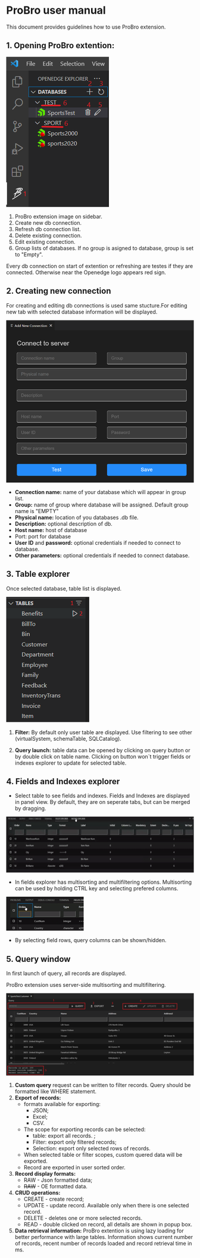 # **ProBro user manual** 
This document provides guidelines how to use ProBro extension.


## **1. Opening ProBro extention:**
![Db Connection](resources/images/DbConnection.png)

 1. ProBro extension image on sidebar.
 2. Create new db connection. 
 3. Refresh db connection list.
 4. Delete existing connection.
 5. Edit existing connection.
 6. Group lists of databases. If no group is asigned to database, group is set to "Empty".

 Every db connection on start of extention or refreshing are testes if they are connected. Otherwise near the Openedge logo appears red sign.

 ## **2. Creating new connection**

 For creating and editing db connections is used same stucture.For editing new tab with selected database information will be displayed.

 ![Db Create](resources/images/createEditTab.png)

  - **Connection name:** name of your database which will appear in group list.
  - **Group:** name of group where database will be assigned. Default group name is "EMPTY"
  - **Physical name:** location of you databases .db file.
  - **Description:** optional description of db.
  - **Host name:** host of database
  - Port: port for database
  - **User ID** and **password:** optional credentials if needed to connect to database.
  - **Other parameters:** optional credentials if needed to connect database.

  ## **3. Table explorer**
  Once selected database, table list is displayed. 

![table Explorer](resources/images/tableExplorer.png)

1. **Filter:** By default only user table are displayed. Use filtering to see other (virtualSystem, schemaTable, SQLCatalog).

2. **Query launch:** table data can be opened by clicking on query button or by double click on table name. Clicking on button won`t trigger fields or indexes explorer to update for selected table.

## 4. Fields and Indexes explorer

  - Select table to see fields and indexes. Fields and Indexes are displayed in panel view. By default, they are on seperate tabs, but can be merged by dragging.

<img src="resources/images/mergeFieldsIndexes.gif" height="150">

 - In fields explorer has multisorting and multifiltering options.
Multisorting can be used by holding CTRL key and selecting prefered columns. 

<img src="resources/images/multisorting.gif">

- By selecting field rows, query columns can be shown/hidden.

## **5. Query window**

In first launch of query, all records are displayed.

ProBro extension uses server-side multisorting and multifiltering.

![query window](resources/images/queryWindow.png)
1. **Custom query** request can be written to filter records. Query should be formatted like WHERE statement.
2. **Export of records:**
    - formats available for exporting: 
        - JSON;
        - Excel;
        - CSV.
    - The scope for exporting records can be selected:
        - table: export all records. ;
        - Filter: export only filtered records;
        - Selection: export only selected rows of records.
    - When selected table or filter scopes, custom quered data will be exported.
    - Record are exported in user sorted order.
3. **Record display formats:**
    - RAW - Json formatted data;
    - <s>RAW</s> - OE formatted data.
4. **CRUD operations:**
    - CREATE - create record;
    - UPDATE - update record. Available only when there is one selected record.
    - DELETE - deletes one or more selected records.
    - READ - double clicked on record, all details are shown in popup box.
5. **Data retrieval information:** ProBro extention is using lazy loading for better performance with large tables. Information shows current number of records, recent number of records loaded and record retrieval time in ms.